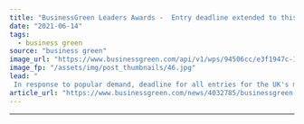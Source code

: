 ```yaml
---
title: "BusinessGreen Leaders Awards -  Entry deadline extended to this Friday"
date: "2021-06-14"
tags: 
  - business green
source: "business green"
image_url: "https://www.businessgreen.com/api/v1/wps/94506cc/e3f1947c-1d57-4ba3-ae90-d016fb173e45/5/fill/BGLA-Logo-image-185x114.jpg"
image_fp: "/assets/img/post_thumbnails/46.jpg"
lead: "
 In response to popular demand, deadline for all entries for the UK's most prestigious sustainable business awards has been extended by one week ..."
article_url: "https://www.businessgreen.com/news/4032785/businessgreen-leaders-awards-entry-deadline-extended-friday"
---
```


---
